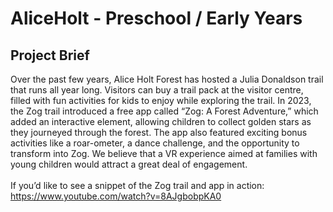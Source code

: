 # AliceHolt - Preschool / Early Years
## Project Brief
Over the past few years, Alice Holt Forest has hosted a Julia
Donaldson trail that runs all year long. Visitors can buy a trail pack
at the visitor centre, filled with fun activities for kids to enjoy
while exploring the trail. In 2023, the Zog trail introduced a free
app called “Zog: A Forest Adventure,” which added an interactive
element, allowing children to collect golden stars as they
journeyed through the forest. The app also featured exciting bonus
activities like a roar-ometer, a dance challenge, and the
opportunity to transform into Zog. We believe that a VR experience
aimed at families with young children would attract a great deal of
engagement.
<Br><Br>
If you’d like to see a snippet of the Zog trail and app in action:
https://www.youtube.com/watch?v=8AJgbobpKA0